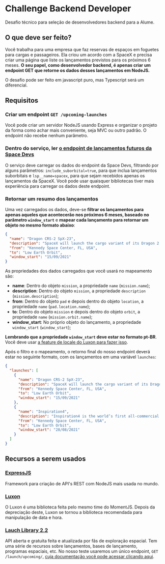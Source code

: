 # Challenge Backend Developer
Desafio técnico para seleção de desenvolvedores backend para a Alume. 

## O que deve ser feito?
Você trabalha para uma empresa que faz reservas de espaços em foguetes para cargas e passageiros. Ela criou um acordo com a SpaceX e precisa criar uma página que liste os lançamentos previstos para os próximos 6 meses. **O seu papel, como desenvolvedor backend, é apenas criar um endpoint GET que retorne os dados desses lançamentos em NodeJS.**

O desafio pode ser feito em javascript puro, mas Typescript será um diferencial.
  
## Requisitos
### Criar um endpoint `GET /upcoming-launches`
Você pode criar um servidor NodeJS usando Express e organizar o projeto da forma como achar mais conveniente, seja MVC ou outro padrão. O endpoint não recebe nenhum parâmetro.

### Dentro do serviço, ler [o endpoint de lançamentos futuros da Space Devs](https://ll.thespacedevs.com/2.2.0/swagger#operations-launch-launch_upcoming_list)
O serviço deve carregar os dados do endpoint da Space Devs, filtrando por alguns parâmetros: `include_suborbital=true`, para que inclua lançamentos suborbitais e `lsp__name=spacex`, para que sejam recebidos apenas os lançamentos da SpaceX. Você pode usar quaisquer bibliotecas tiver mais experiência para carregar os dados deste endpoint.

### Retornar um resumo dos lançamentos

Uma vez carregados os dados, deve-se **filtrar os lançamentos para apenas aqueles que acontecerão nos próximos 6 meses, baseado no parâmetro `window_start`** e **mapear cada lançamento para retornar um objeto no mesmo formato abaixo**:

```json
{
  "name": "Dragon CRS-2 SpX-23",
  "description": "SpaceX will launch the cargo variant of its Dragon 2 spacecraft on their 23rd commercial resupply services mission to the International Space Station.",
  "from": "Kennedy Space Center, FL, USA",
  "to": "Low Earth Orbit",
  "window_start": "15/09/2021"
}
```

As propriedades dos dados carregados que você usará no mapeamento são:

* **name**: Dentro do objeto `mission`, a propriedade `name` (`mission.name`);
* **description**: Dentro do objeto `mission`, a propriedade `description` (`mission.description`);
* **from**: Dentro do objeto `pad` e depois dentro do objeto `location`, a propriedade `name` (`pad.location.name`);
* **to**: Dentro do objeto `mission` e depois dentro do objeto `orbit`, a propriedade `name` (`mission.orbit.name`);
* **window_start**: No próprio objeto do lançamento, a propriedade `window_start` (`window_start`);

**Lembrando que a propriedade `window_start` deve estar no formato pt-BR**. Você deve usar [a feature de locale do Luxon para fazer isso](https://moment.github.io/luxon/#/formatting?id=intl-1).

Após o filtro e o mapeamento, o retorno final do nosso endpoint deverá estar no seguinte formato, com os lançamentos em uma variável `launches`:

```json
{
  "launches": [
    {
      "name": "Dragon CRS-2 SpX-23",
      "description": "SpaceX will launch the cargo variant of its Dragon 2 spacecraft on their 23rd commercial resupply services mission to the International Space Station.",
      "from": "Kennedy Space Center, FL, USA",
      "to": "Low Earth Orbit",
      "window_start": "15/09/2021"
    },
    {
      "name": "Inspiration4",
      "description": "Inspiration4 is the world’s first all-commercial astronaut mission to orbit. Jared Isaacman, founder and CEO of Shift4 Payments, is donating the three seats alongside him aboard Dragon to individuals from the general public.",
      "from": "Kennedy Space Center, FL, USA",
      "to": "Low Earth Orbit",
      "window_start": "28/08/2021"
    }
  ]
}
```

## Recursos a serem usados

### [ExpressJS](https://expressjs.com/)
Framework para criação de API's REST com NodeJS mais usada no mundo. 

### [Luxon](https://github.com/moment/luxon)
O Luxon é uma biblioteca feita pelo mesmo time do MomentJS. Depois da depreciação deste, Luxon se tornou a biblioteca recomendada para manipulação de data e hora.

### [Lauch Library 2.2](https://ll.thespacedevs.com/2.2.0/swagger#operations-launch-launch_upcoming_list)
API aberta e gratuita feita e atualizada por fãs de exploração espacial. Tem uma série de recursos sobre lançamentos, bases de lançamento, programas espaciais, etc. No nosso teste usaremos um único endpoint, `GET /launch/upcoming/`, [cuja documentação você pode acessar clicando aqui](https://ll.thespacedevs.com/2.2.0/swagger#operations-launch-launch_upcoming_list).
